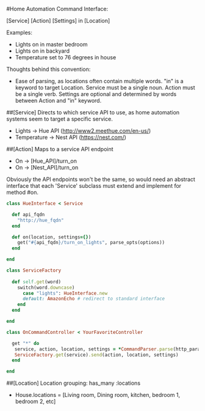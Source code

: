 #Home Automation Command Interface:

[Service] [Action] [Settings] in [Location]

Examples: 
 - Lights on in master bedroom
 - Lights on in backyard
 - Temperature set to 76 degrees in house

Thoughts behind this convention:
 - Ease of parsing, as locations often contain multiple words. "in" is a keyword to target Location. Service must be a single noun. Action must be a single verb. Settings are optional and determined by words between Action and "in" keyword.

##[Service] 
Directs to which service API to use, as home automation systems seem to target a specific service.

 - Lights -> Hue API (http://www2.meethue.com/en-us/)
 - Temperature -> Nest API (https://nest.com/)

##[Action]
Maps to a service API endpoint

 - On -> [Hue_API]/turn_on
 - On -> [Nest_API]/turn_on

Obviously the API endpoints won't be the same, so would need an abstract interface that each 'Service' subclass must extend and implement for method #on.

```ruby
class HueInterface < Service

  def api_fqdn
    "http://hue_fqdn"
  end 

  def on(location, settings={})
    get("#{api_fqdn}/turn_on_lights", parse_opts(options))
  end

end

class ServiceFactory
  
  def self.get(word)
    switch(word.downcase)
      case "lights": HueInterface.new
      default: AmazonEcho # redirect to standard interface
    end
  end

end

class OnCommandController < YourFavoriteController

  get "*" do
   service, action, location, settings = *CommandParser.parse(http_params['SPOKEN_COMMAND']) # contrived param name...
   ServiceFactory.get(service).send(action, location, settings)
  end

end 
```

##[Location] 
Location grouping:
has_many :locations

 - House.locations = [Living room, Dining room, kitchen, bedroom 1, bedroom 2, etc]


